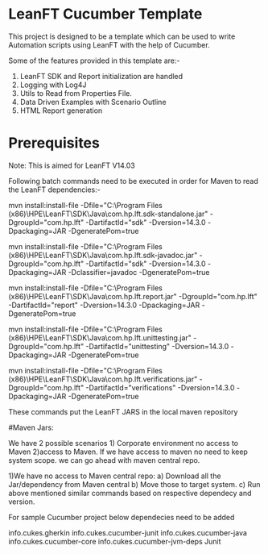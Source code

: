 # LeanFT Cucumber Template
This project is designed to be a template which can be used to write Automation scripts using LeanFT with the help of Cucumber. 

Some of the features provided in this template are:-
1. LeanFT SDK and Report initialization are handled
2. Logging with Log4J
3. Utils to Read from Properties File.
4. Data Driven Examples with Scenario Outline
5. HTML Report generation

# Prerequisites

Note: This is aimed for LeanFT V14.03

Following batch commands need to be executed in order for Maven to read the LeanFT dependencies:-

mvn install:install-file -Dfile="C:\Program Files (x86)\HPE\LeanFT\SDK\Java\com.hp.lft.sdk-standalone.jar" -DgroupId="com.hp.lft" -DartifactId="sdk" -Dversion=14.3.0 -Dpackaging=JAR -DgeneratePom=true

mvn install:install-file -Dfile="C:\Program Files (x86)\HPE\LeanFT\SDK\Java\com.hp.lft.sdk-javadoc.jar" -DgroupId="com.hp.lft" -DartifactId="sdk" -Dversion=14.3.0 -Dpackaging=JAR -Dclassifier=javadoc -DgeneratePom=true

mvn install:install-file -Dfile="C:\Program Files (x86)\HPE\LeanFT\SDK\Java\com.hp.lft.report.jar" -DgroupId="com.hp.lft" -DartifactId="report" -Dversion=14.3.0 -Dpackaging=JAR -DgeneratePom=true

mvn install:install-file -Dfile="C:\Program Files (x86)\HPE\LeanFT\SDK\Java\com.hp.lft.unittesting.jar" -DgroupId="com.hp.lft" -DartifactId="unittesting" -Dversion=14.3.0 -Dpackaging=JAR -DgeneratePom=true

mvn install:install-file -Dfile="C:\Program Files (x86)\HPE\LeanFT\SDK\Java\com.hp.lft.verifications.jar" -DgroupId="com.hp.lft" -DartifactId="verifications" -Dversion=14.3.0 -Dpackaging=JAR -DgeneratePom=true

These commands put the LeanFT JARS in the local maven repository


#Maven Jars:

We have 2 possible scenarios 1) Corporate environment no access to Maven 2)access to Maven. If we have access to maven no need to keep system scope. we can go ahead with maven central repo.

1)We have no access to Maven central repo:
a) Download all the Jar/dependency from Maven central
b) Move those to target system.
c) Run above mentioned similar commands based on respective dependecy and version.

For sample Cucumber project below dependecies need to be added

info.cukes.gherkin
info.cukes.cucumber-junit
info.cukes.cucumber-java
info.cukes.cucumber-core
info.cukes.cucumber-jvm-deps
Junit